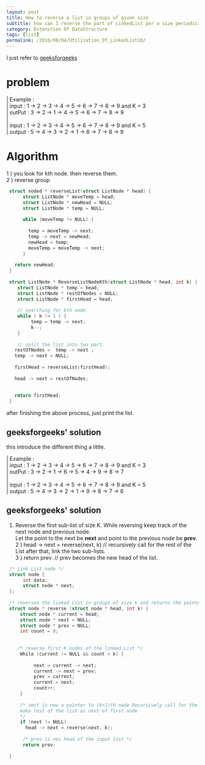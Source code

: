 ```yaml
---
layout: post
title: How to reverse a list in groups of given size
subtitle: how can I reverse the part of LinkedList per a size periodically, when I get a specific size 
category: Extenstion Of DataStructure
tags: [list]
permalink: /2016/08/04/Utilization_Of_LinkedList10/
---
```


 I just refer to [geeksforgeeks](http://www.geeksforgeeks.org/reverse-a-list-in-groups-of-given-size/)

# problem

  | Example :  
  | input : 1 -> 2 -> 3 -> 4 -> 5 -> 6 -> 7 -> 8 -> 9 and K = 3  
  | outPut : 3 -> 2 -> 1 -> 4 -> 5 -> 6 -> 7 -> 8 -> 9  
  |   
  | input : 1 -> 2 -> 3 -> 4 -> 5 -> 6 -> 7 -> 8 -> 9 and K = 5  
  | output : 5 -> 4 -> 3 -> 2 -> 1 -> 6 -> 7 -> 8 -> 9  
  
  
# Algorithm

 1 ) you look for kth node. then reverse them.  
 2 ) reverse group  
 
```c
 struct noded * reverseList(struct ListNode * head) {
      struct ListNode * moveTemp = head;
      struct ListNode * newHead = NULL;
      struct ListNode * temp = NULL;
      
      while (moveTemp != NULL) {
        
        temp = moveTemp -> next;
        temp -> next = newHead;
        newHead = temp;
        moveTemp = moveTemp -> next;
      }
      
   return newHead;
 }
 
 struct ListNode * ReverseListNodeKth(struct ListNode * head, int k) {
    struct ListNode * temp = head;
    struct ListNode * restOfNodes = NULL;
    struct ListNode * firstHead = head; 
    
    // searching for kth node.
    while ( k != 1 ) {
         temp = temp -> next; 
         k--;
    }
    
    // split the list into two part. 
   restOfNodes =  temp -> next ;
   temp -> next = NULL;
   
   firstHead = reverseList(firstHead);
   
   head -> next = restOfNodes;
    
    
   return firstHead; 
 }
```
 
 after finishing the above process, just print the list. 
 

 
## geeksforgeeks' solution 

 this introduce the different thing a little. 

  | Example :   
  | input : 1 -> 2 -> 3 -> 4 -> 5 -> 6 -> 7 -> 8 -> 9 and K = 3   
  | outPut : 3 -> 2 -> 1 -> 6 -> 5 -> 4 -> 9 -> 8 -> 7   
  |   
  | input : 1 -> 2 -> 3 -> 4 -> 5 -> 6 -> 7 -> 8 -> 9 and K = 5   
  | output : 5 -> 4 -> 3 -> 2 -> 1 -> 9 -> 8 -> 7 -> 6   
 

## geeksforgeeks' solution 

 1) Reverse the first sub-list of size K. While reversing keep track of the next node and previous node.   
 Let the point to the next be __next__ and point to the previous node be __prev__.  
 2 ) head -> next = reverse(next, k) // recursively call for the rest of the List after that, link the two sub-lists.  
 3 ) return prev.  // prev becomes the new head of the list.   

```c
 /* Link List node */
 struct node {
      int data;
      struct node * next;
 };
 
 /* reverses the linked List in groups of size k and returns the pointer to the new head node. */
 struct node * reverse (struct node * head, int k) {
     struct node * current = head;
     struct node * next = NULL;
     struct node * prev = NULL;
     int count = 0; 
     
     
    /* reverse first K nodes of the linked List */
     While (current != NULL && count < k) {
      
          next = current -> next;
          current -> next = prev;
          prev = current;
          current = next;
          count++;
     }
     
     /* next is now a pointer to (k+1)th node Recursively call for the list starting from current And
     make rest of the list as next of first node
     */
     if (next != NULL)
       head -> next = reverse(next, k);
       
      /* prev is nes head of the input list */
      return prev;
 
 }
```
